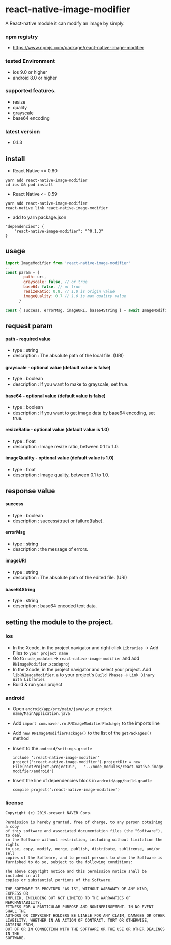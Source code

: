 # react-native-image-modifier

A React-native module it can modify an image by simply.

### npm registry
 - https://www.npmjs.com/package/react-native-image-modifier

### tested Environment
 - ios 9.0 or higher
 - android 8.0 or higher

### supported features.
 - resize
 - quality
 - grayscale
 - base64 encoding

### latest version
 - 0.1.3

## install

* React Native >= 0.60
```
yarn add react-native-image-modifier
cd ios && pod install
```

* React Native <= 0.59
```
yarn add react-native-image-modifier
react-native link react-native-image-modifier
```

* add to yarn package.json
```
"dependencies": {
    "react-native-image-modifier": "^0.1.3"
}
```

## usage
```javascript
import ImageModifier from 'react-native-image-modifier'
...
const param = {
        path: uri,
        grayscale: false, // or true
        base64: false, // or true
        resizeRatio: 0.8, // 1.0 is origin value
        imageQuality: 0.7 // 1.0 is max quality value
      }

const { success, errorMsg, imageURI, base64String } = await ImageModifier.modify(param)
```

## request param

#### path - required value
 - type : string
 - description : The absolute path of the local file. (URI)

#### grayscale - optional value (default value is false)
 - type : boolean
 - description : If you want to make to grayscale, set true.

#### base64 - optional value (default value is false)
 - type : boolean
 - description : If you want to get image data by base64 encoding, set true.

#### resizeRatio - optional value (default value is 1.0)
 - type : float
 - description : Image resize ratio, between 0.1 to 1.0.

#### imageQuality - optional value (default value is 1.0)
 - type : float
 - description : Image quality, between 0.1 to 1.0.

## response value

#### success
 - type : boolean
 - description : success(true) or failure(false).

#### errorMsg
 - type : string
 - description : the message of errors.

#### imageURI
 - type : string
 - description : The absolute path of the edited file. (URI)

#### base64String
 - type : string
 - description : base64 encoded text data.

## setting the module to the project.

### ios
 - In the Xcode, in the project navigator and right click `Libraries` -> Add Files to `your project name`
 - Go to `node_modules` -> `react-native-image-modifier` and add `RNImageModifier.xcodeproj`
 - In the Xcode, in the project navigator and select your project. Add `libRNImageModifier.a` to your project's `Build Phases` -> `Link Binary With Libraries`
 - Build & run your project

### android
  - Open `android/app/src/main/java/your project name/MainApplication.java`
  - Add `import com.naver.rn.RNImageModifierPackage;` to the imports line
  - Add `new RNImageModifierPackage()` to the list of the `getPackages()` method

  - Insert to the `android/settings.gradle`

  	```
  	include ':react-native-image-modifier'
  	project(':react-native-image-modifier').projectDir = new File(rootProject.projectDir, 	'../node_modules/react-native-image-modifier/android')
  	```

 - Insert the line of dependencies block in `android/app/build.gradle`

  	```
   compile project(':react-native-image-modifier')
  	```

### license

```
Copyright (c) 2019-present NAVER Corp.

Permission is hereby granted, free of charge, to any person obtaining a copy 
of this software and associated documentation files (the "Software"), to deal 
in the Software without restriction, including without limitation the rights 
to use, copy, modify, merge, publish, distribute, sublicense, and/or sell 
copies of the Software, and to permit persons to whom the Software is 
furnished to do so, subject to the following conditions:

The above copyright notice and this permission notice shall be included in all 
copies or substantial portions of the Software.

THE SOFTWARE IS PROVIDED "AS IS", WITHOUT WARRANTY OF ANY KIND, EXPRESS OR 
IMPLIED, INCLUDING BUT NOT LIMITED TO THE WARRANTIES OF MERCHANTABILITY, 
FITNESS FOR A PARTICULAR PURPOSE AND NONINFRINGEMENT. IN NO EVENT SHALL THE 
AUTHORS OR COPYRIGHT HOLDERS BE LIABLE FOR ANY CLAIM, DAMAGES OR OTHER 
LIABILITY, WHETHER IN AN ACTION OF CONTRACT, TORT OR OTHERWISE, ARISING FROM, 
OUT OF OR IN CONNECTION WITH THE SOFTWARE OR THE USE OR OTHER DEALINGS IN THE 
SOFTWARE.
```
